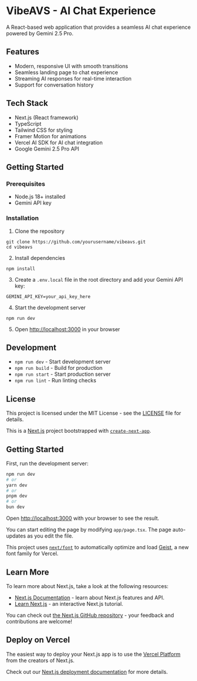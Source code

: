 # VibeAVS - AI Chat Experience

A React-based web application that provides a seamless AI chat experience powered by Gemini 2.5 Pro.

## Features

- Modern, responsive UI with smooth transitions
- Seamless landing page to chat experience
- Streaming AI responses for real-time interaction
- Support for conversation history

## Tech Stack

- Next.js (React framework)
- TypeScript
- Tailwind CSS for styling
- Framer Motion for animations
- Vercel AI SDK for AI chat integration
- Google Gemini 2.5 Pro API

## Getting Started

### Prerequisites

- Node.js 18+ installed
- Gemini API key

### Installation

1. Clone the repository
```
git clone https://github.com/yourusername/vibeavs.git
cd vibeavs
```

2. Install dependencies
```
npm install
```

3. Create a `.env.local` file in the root directory and add your Gemini API key:
```
GEMINI_API_KEY=your_api_key_here
```

4. Start the development server
```
npm run dev
```

5. Open [http://localhost:3000](http://localhost:3000) in your browser

## Development

- `npm run dev` - Start development server
- `npm run build` - Build for production
- `npm run start` - Start production server
- `npm run lint` - Run linting checks

## License

This project is licensed under the MIT License - see the [LICENSE](LICENSE) file for details.





This is a [Next.js](https://nextjs.org) project bootstrapped with [`create-next-app`](https://nextjs.org/docs/app/api-reference/cli/create-next-app).

## Getting Started

First, run the development server:

```bash
npm run dev
# or
yarn dev
# or
pnpm dev
# or
bun dev
```

Open [http://localhost:3000](http://localhost:3000) with your browser to see the result.

You can start editing the page by modifying `app/page.tsx`. The page auto-updates as you edit the file.

This project uses [`next/font`](https://nextjs.org/docs/app/building-your-application/optimizing/fonts) to automatically optimize and load [Geist](https://vercel.com/font), a new font family for Vercel.

## Learn More

To learn more about Next.js, take a look at the following resources:

- [Next.js Documentation](https://nextjs.org/docs) - learn about Next.js features and API.
- [Learn Next.js](https://nextjs.org/learn) - an interactive Next.js tutorial.

You can check out [the Next.js GitHub repository](https://github.com/vercel/next.js) - your feedback and contributions are welcome!

## Deploy on Vercel

The easiest way to deploy your Next.js app is to use the [Vercel Platform](https://vercel.com/new?utm_medium=default-template&filter=next.js&utm_source=create-next-app&utm_campaign=create-next-app-readme) from the creators of Next.js.

Check out our [Next.js deployment documentation](https://nextjs.org/docs/app/building-your-application/deploying) for more details.
